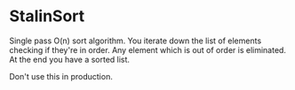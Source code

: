 # StalinSort
Single pass O(n) sort algorithm. You iterate down the list of elements checking if they're in order. Any element which is out of order is eliminated. At the end you have a sorted list.

Don't use this in production.
